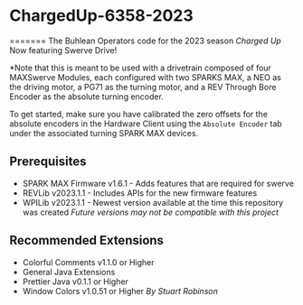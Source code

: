 # ChargedUp-6358-2023
=======
The Buhlean Operators code for the 2023 season *Charged Up*
Now featuring Swerve Drive!

*Note that this is meant to be used with a drivetrain composed of four MAXSwerve Modules, each configured with two SPARKS MAX, a NEO as the driving motor, a PG71 as the turning motor, and a REV Through Bore Encoder as the absolute turning encoder.

To get started, make sure you have calibrated the zero offsets for the absolute encoders in the Hardware Client using the `Absolute Encoder` tab under the associated turning SPARK MAX devices.

## Prerequisites
* SPARK MAX Firmware v1.6.1 - Adds features that are required for swerve
* REVLib v2023.1.1 - Includes APIs for the new firmware features
* WPILib v2023.1.1 - Newest version available at the time this repository was created *Future versions may not be compatible with this project*

## Recommended Extensions
* Colorful Comments v1.1.0 or Higher
* General Java Extensions
* Prettier Java v0.1.1 or Higher
* Window Colors v1.0.51 or Higher *By Stuart Robinson*